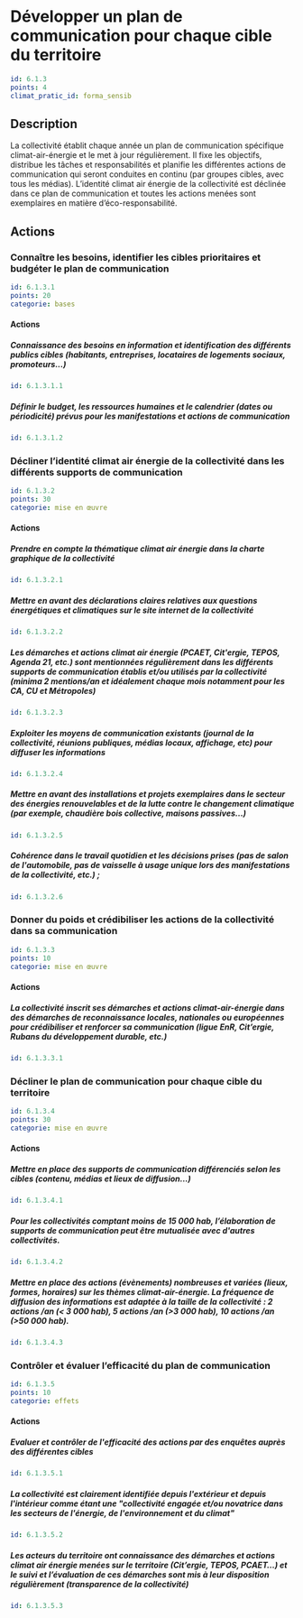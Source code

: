 # Développer un plan de communication pour chaque cible du territoire
```yaml
id: 6.1.3
points: 4
climat_pratic_id: forma_sensib
```
## Description
La collectivité établit chaque année un plan de communication spécifique climat-air-énergie et le met à jour régulièrement. Il fixe les objectifs, distribue les tâches et responsabilités et planifie les différentes actions de communication qui seront conduites en continu (par groupes cibles, avec tous les médias). L’identité climat air énergie de la collectivité est déclinée dans ce plan de communication et toutes les actions menées sont exemplaires en matière d’éco-responsabilité.


## Actions
### Connaître les besoins, identifier les cibles prioritaires et budgéter le plan de communication
```yaml
id: 6.1.3.1
points: 20
categorie: bases
```
#### Actions
##### Connaissance des besoins en information et identification des différents publics cibles (habitants, entreprises, locataires de logements sociaux, promoteurs...)
```yaml
id: 6.1.3.1.1
```

##### Définir le budget, les ressources humaines et le calendrier (dates ou périodicité) prévus pour les manifestations et actions de communication
```yaml
id: 6.1.3.1.2
```


### Décliner l’identité climat air énergie de la collectivité dans les différents supports de communication
```yaml
id: 6.1.3.2
points: 30
categorie: mise en œuvre
```
#### Actions
##### Prendre en compte la thématique climat air énergie dans la charte graphique de la collectivité
```yaml
id: 6.1.3.2.1
```

##### Mettre en avant des déclarations claires relatives aux questions énergétiques et climatiques sur le site internet de la collectivité
```yaml
id: 6.1.3.2.2
```

##### Les démarches et actions climat air énergie (PCAET, Cit'ergie, TEPOS, Agenda 21, etc.) sont mentionnées régulièrement dans les différents supports de communication établis et/ou utilisés par la collectivité (minima 2 mentions/an et idéalement chaque mois notamment pour les CA, CU et Métropoles)
```yaml
id: 6.1.3.2.3
```

##### Exploiter les moyens de communication existants (journal de la collectivité, réunions publiques, médias locaux, affichage, etc) pour diffuser les informations
```yaml
id: 6.1.3.2.4
```

##### Mettre en avant des installations et projets exemplaires dans le secteur des énergies renouvelables et de la lutte contre le changement climatique (par exemple, chaudière bois collective, maisons passives...)
```yaml
id: 6.1.3.2.5
```

##### Cohérence dans le travail quotidien et les décisions prises (pas de salon de l'automobile, pas de vaisselle à usage unique lors des manifestations de la collectivité, etc.) ;
```yaml
id: 6.1.3.2.6
```


### Donner du poids et crédibiliser les actions de la collectivité dans sa communication
```yaml
id: 6.1.3.3
points: 10
categorie: mise en œuvre
```
#### Actions
##### La collectivité inscrit ses démarches et actions climat-air-énergie dans des démarches de reconnaissance locales, nationales ou européennes pour crédibiliser et renforcer sa communication (ligue EnR, Cit’ergie, Rubans du développement durable, etc.)
```yaml
id: 6.1.3.3.1
```


### Décliner le plan de communication pour chaque cible du territoire
```yaml
id: 6.1.3.4
points: 30
categorie: mise en œuvre
```
#### Actions
##### Mettre en place des supports de communication différenciés selon les cibles (contenu, médias et lieux de diffusion...)
```yaml
id: 6.1.3.4.1
```

##### Pour les collectivités comptant moins de 15 000 hab, l’élaboration de supports de communication peut être mutualisée avec d'autres collectivités.
```yaml
id: 6.1.3.4.2
```

##### Mettre en place des actions (évènements) nombreuses et variées (lieux, formes, horaires) sur les thèmes climat-air-énergie. La fréquence de diffusion des informations est adaptée à la taille de la collectivité : 2 actions /an (< 3 000 hab), 5 actions /an (>3 000 hab), 10 actions /an (>50 000 hab).
```yaml
id: 6.1.3.4.3
```


### Contrôler et évaluer l’efficacité du plan de communication
```yaml
id: 6.1.3.5
points: 10
categorie: effets
```
#### Actions
##### Evaluer et contrôler de l'efficacité des actions par des enquêtes auprès des différentes cibles
```yaml
id: 6.1.3.5.1
```

##### La collectivité est clairement identifiée depuis l'extérieur et depuis l'intérieur comme étant une "collectivité engagée et/ou novatrice dans les secteurs de l'énergie, de l'environnement et du climat"
```yaml
id: 6.1.3.5.2
```

##### Les acteurs du territoire ont connaissance des démarches et actions climat air énergie menées sur le territoire (Cit’ergie, TEPOS, PCAET…) et le suivi et l’évaluation de ces démarches sont mis à leur disposition régulièrement (transparence de la collectivité)
```yaml
id: 6.1.3.5.3
```


